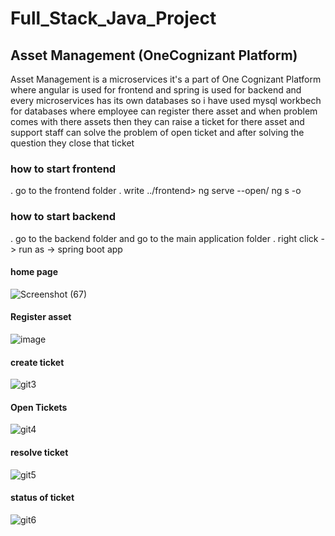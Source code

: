# Full_Stack_Java_Project
## Asset Management (OneCognizant Platform)
Asset Management is a microservices it's a part of One Cognizant Platform where angular is used for frontend and spring is used for backend and every microservices has its own databases so i have used mysql workbech for databases where employee can register there asset and when problem comes with there assets then they can raise a ticket for there asset and support staff can solve the problem of open ticket and after solving the question they close that ticket
### how to start frontend 
. go to the frontend folder
. write ../frontend> ng serve --open/ ng s -o
### how to start backend 
. go to the backend folder and go to the main application folder
. right click -> run as -> spring boot app
#### home page
![Screenshot (67)](https://github.com/Abhishek-1310/Full_Stack_Java_Project/assets/76660763/c82b55b5-2d1f-4cff-a09f-5b6e04281dc7)
#### Register asset
![image](https://github.com/Abhishek-1310/Full_Stack_Java_Project/assets/76660763/592ca9a4-8f33-449c-9f9b-1c6663d982c3)

#### create ticket
![git3](https://github.com/Abhishek-1310/Full_Stack_Java_Project/assets/76660763/5343ed2d-2eb2-4f9e-8ba0-eeecfc0642e2)

#### Open Tickets
![git4](https://github.com/Abhishek-1310/Full_Stack_Java_Project/assets/76660763/be68a855-3ec3-418c-a21a-d92b8e3773c0)

#### resolve ticket
![git5](https://github.com/Abhishek-1310/Full_Stack_Java_Project/assets/76660763/8f2ea01f-18a5-4044-9e32-95d61e4cabb6)

#### status of ticket
![git6](https://github.com/Abhishek-1310/Full_Stack_Java_Project/assets/76660763/4c81f1ba-937b-48c6-abf6-61fca2e024c3)



